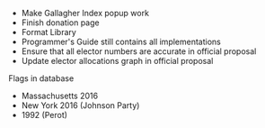 -   Make Gallagher Index popup work
-   Finish donation page
-   Format Library
-   Programmer's Guide still contains all implementations
-   Ensure that all elector numbers are accurate in official proposal
-   Update elector allocations graph in official proposal

Flags in database

-   Massachusetts 2016
-   New York 2016 (Johnson Party)
-   1992 (Perot)

